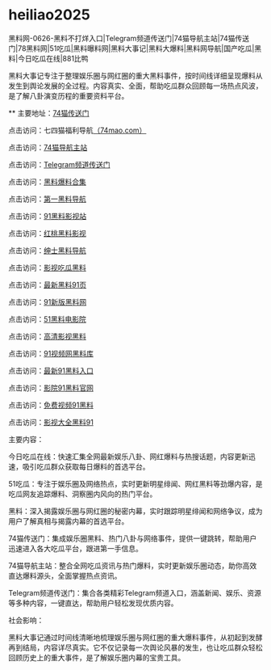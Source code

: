 # heiliao2025
黑料网-0626-黑料不打烊入口|Telegram频道传送门|74猫导航主站|74猫传送门|78黑料网|51吃瓜|黑料曝料网|黑料大事记|黑料大爆料|黑料网导航|国产吃瓜|黑料|今日吃瓜在线|881比鸭

黑料大事记专注于整理娱乐圈与网红圈的重大黑料事件，按时间线详细呈现爆料从发生到舆论发展的全过程。内容真实、全面，帮助吃瓜群众回顾每一场热点风波，是了解八卦演变历程的重要资料平台。

** 主要地址：<a href="https://74mao.com/">74猫传送门</a>

点击访问：七四猫福利导航<a href="https://74mao.com/">（74mao.com）</a>

点击访问：<a href="https://74mao.com/">74猫导航主站</a>

点击访问：<a href="https://74mao.com/">Telegram频道传送门</a>

点击访问：<a href="https://hj-971.pages.dev/">黑料爆料合集</a>  

点击访问：<a href="https://hj-972.pages.dev/">第一黑料导航</a>  

点击访问：<a href="https://hj-973.pages.dev/">91黑料影视站</a>  

点击访问：<a href="https://hj-974.pages.dev/">红桃黑料影视</a>  

点击访问：<a href="https://hj-975.pages.dev/">绅士黑料导航</a>  

点击访问：<a href="https://hj-976.pages.dev/">影视吃瓜黑料</a>  

点击访问：<a href="https://hj-977.pages.dev/">最新黑料91页</a>  

点击访问：<a href="https://hj-978.pages.dev/">91新版黑料网</a>  

点击访问：<a href="https://hls-17.pages.dev/">51黑料电影院</a>  

点击访问：<a href="https://hls-19.pages.dev/">高清影视黑料</a>  

点击访问：<a href="https://hj-966.pages.dev/">91视频网黑料库</a>  

点击访问：<a href="https://hj-967.pages.dev/">最新91黑料入口</a>  

点击访问：<a href="https://hj-968.pages.dev/">影院91黑料官网</a>  

点击访问：<a href="https://hj-969.pages.dev/">免费视频91黑料</a>  

点击访问：<a href="https://hj-970.pages.dev/">影视大全黑料91</a>  

主要内容：

今日吃瓜在线：快速汇集全网最新娱乐八卦、网红爆料与热搜话题，内容更新迅速，吸引吃瓜群众获取每日爆料的首选平台。

51吃瓜：专注于娱乐圈及网络热点，实时更新明星绯闻、网红黑料等劲爆内容，是吃瓜网友追踪爆料、洞察圈内风向的热门平台。

黑料：深入揭露娱乐圈与网红圈的秘密内幕，实时跟踪明星绯闻和网络争议，成为用户了解真相与揭露内幕的首选平台。

74猫传送门：集成娱乐圈黑料、热门八卦与网络事件，提供一键跳转，帮助用户迅速进入各大吃瓜平台，跟进第一手信息。

74猫导航主站：整合全网吃瓜资讯与热门爆料，实时更新娱乐圈动态，助你高效直达爆料源头，全面掌握热点资讯。

Telegram频道传送门：集合各类精彩Telegram频道入口，涵盖新闻、娱乐、资源等多种内容，一键直达，帮助用户轻松发现优质内容。

社会影响：

黑料大事记通过时间线清晰地梳理娱乐圈与网红圈的重大爆料事件，从初起到发酵再到结局，内容详尽真实。它不仅记录每一次舆论风暴的发生，也让吃瓜群众轻松回顾历史上的重大事件，是了解娱乐圈内幕的宝贵工具。

<span style="display:none;">[Canonical link](https://github.com/viv20250626/viv8）</span>
